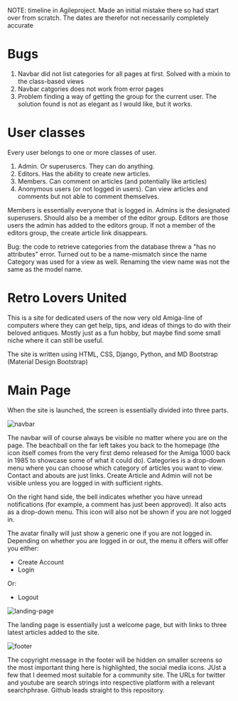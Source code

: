 NOTE: timeline in Agileproject. Made an initial mistake there so had start over from scratch. The dates are therefor not necessarily completely accurate

# Bugs

1. Navbar did not list categories for all pages at first. Solved with a mixin to the class-based views
2. Navbar catgories does not work from error pages
3. Problem finding a way of getting the group for the current user. The solution found is not as elegant as I would like, but it works.

# User classes

Every user belongs to one or more classes of user.

1. Admin. Or superusercs. They can do anything.
2. Editors. Has the ability to create new articles.
3. Members. Can comment on articles (and potentially like articles)
4. Anonymous users (or not logged in users). Can view articles and comments but not able to comment themselves.

Members is essentially everyone that is logged in. Admins is the designated superusers. Should also be a member of the editor group.
Editors are those users the admin has added to the editors group. If not a member of the editors group, the create article link disappears.

Bug: the code to retrieve categories from the database threw a "has no attributes" error. Turned out to be a name-mismatch since the name Category was used for a view as well.
Renaming the view name was not the same as the model name.

# Retro Lovers United

This is a site for dedicated users of the now very old Amiga-line of computers where they can get help, tips, and ideas of things to do with their beloved antiques.
Mostly just as a fun hobby, but maybe find some small niche where it can still be useful.

The site is written using HTML, CSS, Django, Python, and MD Bootstrap (Material Design Bootstrap)

# Main Page

When the site is launched, the screen is essentially divided into three parts.

![navbar](https://github.com/jonthorell/RetroLoversUnited/blob/main/static/images/readme-files/navbar.PNG?raw=true)

The navbar will of course always be visible no matter where you are on the page. The beachball on the far left takes you back to the homepage (the icon itself comes from the very first
demo released for the Amiga 1000 back in 1985 to showcase some of what it could do). Categories is a drop-down menu where you can choose which category of articles you want to view.
Contact and abouts are just links. Create Article and Admin will not be visible unless you are logged in with sufficient rights.

On the right hand side, the bell indicates whether you have unread notifications (for example, a comment has just been approved). It also acts as a drop-down menu. This icon will also not be shown if you
are not logged in.

The avatar finally will just show a generic one if you are not logged in. Depending on whether you are logged in or out, the menu it offers will offer you either:
* Create Account
* Login

Or:

* Logout

![landing-page](https://github.com/jonthorell/RetroLoversUnited/blob/main/static/images/readme-files/landing_page.PNG?raw=true)

The landing page is essentially just a welcome page, but with links to three latest articles added to the site.

![footer](https://github.com/jonthorell/RetroLoversUnited/blob/main/static/images/readme-files/footer.png?raw=true)

The copyright message in the footer will be hidden on smaller screens so the most important thing here is highlighted, the social media icons.
JUst a few that I deemed most suitable for a community site. The URLs for twitter and youtube are search strings into respective platform with
a relevant searchphrase. Github leads straight to this repository.
